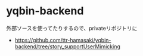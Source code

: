yqbin-backend
=============
外部ソースを使ってたりするので、privateリポジトリに
* https://github.com/ttr-hamasaki/yqbin-backend/tree/story_supportUserMimicking
